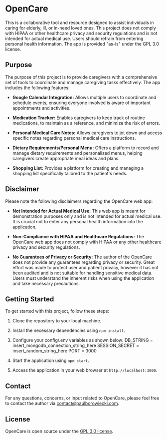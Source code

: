 # OpenCare

This is a collaborative tool and resource designed to assist individuals in caring for elderly, ill, or in-need loved ones. This project does not comply with HIPAA or other healthcare privacy and security regulations and is not intended for actual medical use. Users should refrain from entering personal health information. The app is provided "as-is" under the GPL 3.0 license.

## Purpose

The purpose of this project is to provide caregivers with a comprehensive set of tools to coordinate and manage caregiving tasks effectively. The app includes the following features:

- **Google Calendar Integration:** Allows multiple users to coordinate and schedule events, ensuring everyone involved is aware of important appointments and activities.

- **Medication Tracker:** Enables caregivers to keep track of routine medications, to maintain as a reference, and minimize the risk of errors.

- **Personal Medical Care Notes:** Allows caregivers to jot down and access specific notes regarding personal medical care instructions.

- **Dietary Requirements/Personal Menu:** Offers a platform to record and manage dietary requirements and personalized menus, helping caregivers create appropriate meal ideas and plans.

- **Shopping List:** Provides a platform for creating and managing a shopping list specifically tailored to the patient's needs.

## Disclaimer

Please note the following disclaimers regarding the OpenCare web app:

- **Not Intended for Actual Medical Use:** This web app is meant for demonstration purposes only and is not intended for actual medical use. It is crucial not to enter any personal health information into the application.

- **Non-Compliance with HIPAA and Healthcare Regulations:** The OpenCare web app does not comply with HIPAA or any other healthcare privacy and security regulations. 

- **No Guarantees of Privacy or Security:** The author of the OpenCare does not provide any guarantees regarding privacy or security. Great effort was made to protect user and patient privacy, however it has not been audited and is not suitable for handling sensitive medical data. Users must understand the inherent risks when using the application and take necessary precautions.

## Getting Started

To get started with this project, follow these steps:

1. Clone the repository to your local machine.

2. Install the necessary dependencies using `npm install`.

3. Configure your config/.env variables as shown below:
    DB_STRING = insert_mongodb_connection_string_here
    SESSION_SECRET = insert_random_string_here
    PORT = 3000

4. Start the application using `npm start`.

5. Access the application in your web browser at `http://localhost:3000`.

## Contact

For any questions, concerns, or input related to OpenCare, please feel free to contact the author via contact@paulborowiecki.com.

## License

OpenCare is open source under the [GPL 3.0 license](https://www.gnu.org/licenses/gpl-3.0.en.html).